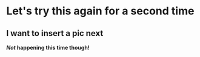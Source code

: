<h1>Let's try this again for a second time</h1>
<h2>I want to insert a pic next</h2>

**_Not_ happening this time though!**
